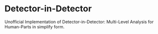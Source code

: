 # Detector-in-Detector
Unofficial Implementation of Detector-in-Detector: Multi-Level Analysis for Human-Parts in simplify form.
